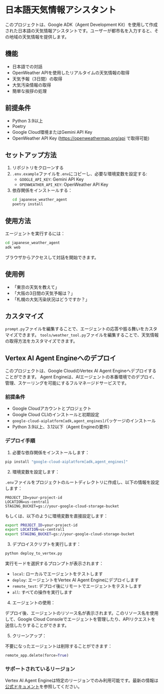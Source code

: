 # 日本語天気情報アシスタント

このプロジェクトは、Google ADK（Agent Development Kit）を使用して作成された日本語の天気情報アシスタントです。ユーザーが都市名を入力すると、その地域の天気情報を提供します。

## 機能

- 日本語での対話
- OpenWeather APIを使用したリアルタイムの天気情報の取得
- 天気予報（3日間）の取得
- 大気汚染情報の取得
- 簡単な挨拶の処理

## 前提条件

- Python 3.9以上
- Poetry
- Google Cloud環境またはGemini API Key
- OpenWeather API Key (https://openweathermap.org/api で取得可能)

## セットアップ方法

1. リポジトリをクローンする
2. `.env.example`ファイルを`.env`にコピーし、必要な環境変数を設定する:
   - `GOOGLE_API_KEY`: Gemini API Key
   - `OPENWEATHER_API_KEY`: OpenWeather API Key
3. 依存関係をインストールする：
   ```bash
   cd japanese_weather_agent
   poetry install
   ```

## 使用方法

エージェントを実行するには：

```bash
cd japanese_weather_agent
adk web
```

ブラウザからアクセスして対話を開始できます。

## 使用例

- 「東京の天気を教えて」
- 「大阪の3日間の天気予報は？」
- 「札幌の大気汚染状況はどうですか？」

## カスタマイズ

`prompt.py`ファイルを編集することで、エージェントの応答や振る舞いをカスタマイズできます。
`tools/weather_tool.py`ファイルを編集することで、天気情報の取得方法をカスタマイズできます。

## Vertex AI Agent Engineへのデプロイ

このプロジェクトは、Google CloudのVertex AI Agent Engineへデプロイすることができます。
Agent Engineは、AIエージェントの本番環境でのデプロイ、管理、スケーリングを可能にするフルマネージドサービスです。

### 前提条件

- Google Cloudアカウントとプロジェクト
- Google Cloud CLIのインストールと初期設定
- `google-cloud-aiplatform[adk,agent_engines]`パッケージのインストール
- Python 3.9以上、3.12以下（Agent Engineの要件）

### デプロイ手順

1. 必要な依存関係をインストールします：

```bash
pip install "google-cloud-aiplatform[adk,agent_engines]"
```

2. 環境変数を設定します：

`.env`ファイルをプロジェクトのルートディレクトリに作成し、以下の情報を設定します：

```
PROJECT_ID=your-project-id
LOCATION=us-central1
STAGING_BUCKET=gs://your-google-cloud-storage-bucket
```

もしくは、以下のように環境変数を直接設定します：

```bash
export PROJECT_ID=your-project-id
export LOCATION=us-central1
export STAGING_BUCKET=gs://your-google-cloud-storage-bucket
```

3. デプロイスクリプトを実行します：

```bash
python deploy_to_vertex.py
```

実行モードを選択するプロンプトが表示されます：

- `local`: ローカルでエージェントをテストします
- `deploy`: エージェントをVertex AI Agent Engineにデプロイします
- `remote_test`: デプロイ後にリモートでエージェントをテストします
- `all`: すべての操作を実行します

4. エージェントの使用：

デプロイ後、エージェントのリソース名が表示されます。このリソース名を使用して、Google Cloud Consoleでエージェントを管理したり、APIリクエストを送信したりすることができます。

5. クリーンアップ：

不要になったエージェントは削除することができます：

```python
remote_app.delete(force=True)
```

### サポートされているリージョン

Vertex AI Agent Engineは特定のリージョンでのみ利用可能です。最新の情報は[公式ドキュメント](https://cloud.google.com/vertex-ai/docs/agent-engine/regions)を参照してください。 